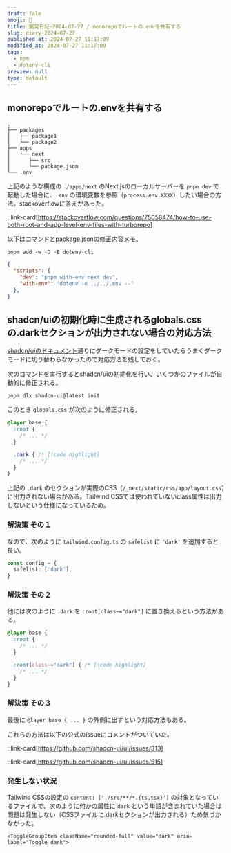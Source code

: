 ```yaml
---
draft: fale
emoji: 🚙
title: 開発日記-2024-07-27 / monorepoでルートの.envを共有する
slug: diary-2024-07-27
published_at: 2024-07-27 11:17:09
modified_at: 2024-07-27 11:17:09
tags:
  - npm
  - dotenv-cli
preview: null
type: default
---
```


## monorepoでルートの.envを共有する

```tree
.
├── packages
│   ├── package1
│   └── package2
├── apps
│   └── next
│      ├── src
│      └── package.json
└── .env
```

上記のような構成の `./apps/next` のNext.jsのローカルサーバーを `pnpm dev` で起動した場合に、`.env` の環境変数を参照（`process.env.XXXX`）したい場合の方法。stackoverflowに答えがあった。

::link-card[https://stackoverflow.com/questions/75058474/how-to-use-both-root-and-app-level-env-files-with-turborepo]

以下はコマンドとpackage.jsonの修正内容メモ。

```sh:Terminal
pnpm add -w -D -E dotenv-cli
```

```json:apps/next/package.json
{
  "scripts": {
    "dev": "pnpm with-env next dev",
    "with-env": "dotenv -e ../../.env --"
  },
}
```

## shadcn/uiの初期化時に生成されるglobals.cssの.darkセクションが出力されない場合の対応方法

[shadcn/uiのドキュメント](https://ui.shadcn.com/docs/dark-mode/next)通りにダークモードの設定をしていたらうまくダークモードに切り替わらなかったので対応方法を残しておく。

次のコマンドを実行するとshadcn/uiの初期化を行い、いくつかのファイルが自動的に修正される。

```sh:Terminal
pnpm dlx shadcn-ui@latest init
```

このとき `globals.css` が次のように修正される。

```css:globals.css
@layer base {
  :root {
    /* ... */
  }

  .dark { /* [!code highlight]
    /* ... */
  }
}
```

上記の `.dark` のセクションが実際のCSS（`/_next/static/css/app/layout.css`）に出力されない場合がある。Tailwind CSSでは使われていないclass属性は出力しないという仕様になっているため。

### 解決策 その１

なので、次のように `tailwind.config.ts` の `safelist` に `'dark'` を追加すると良い。

```typescript:tailwind.config.ts
const config = {
  safelist: ['dark'],
}
```

### 解決策 その２

他には次のように `.dark` を `:root[class~="dark"]` に置き換えるという方法がある。

```css:globals.css
@layer base {
  :root {
    /* ... */
  }

  :root[class~="dark"] { /* [!code highlight]
    /* ... */
  }
}
```

### 解決策 その３

最後に `@layer base { ... }` の外側に出すという対応方法もある。

これらの方法は以下の公式のissueにコメントがついていた。

::link-card[https://github.com/shadcn-ui/ui/issues/313]

::link-card[https://github.com/shadcn-ui/ui/issues/515]

### 発生しない状況

Tailwind CSSの設定の `content: ['./src/**/*.{ts,tsx}']` の対象となっているファイルで、次のように何かの属性に `dark` という単語が含まれていた場合は問題は発生しない（CSSファイルに.darkセクションが出力される）ため気づかなかった。

```tsx
<ToggleGroupItem className="rounded-full" value="dark" aria-label="Toggle dark">
```
